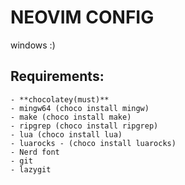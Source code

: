 # NEOVIM CONFIG

windows :)

## Requirements:
    - **chocolatey(must)**
    - mingw64 (choco install mingw)
    - make (choco install make)
    - ripgrep (choco install ripgrep)
    - lua (choco install lua)
    - luarocks - (choco install luarocks)
    - Nerd font
    - git
    - lazygit
